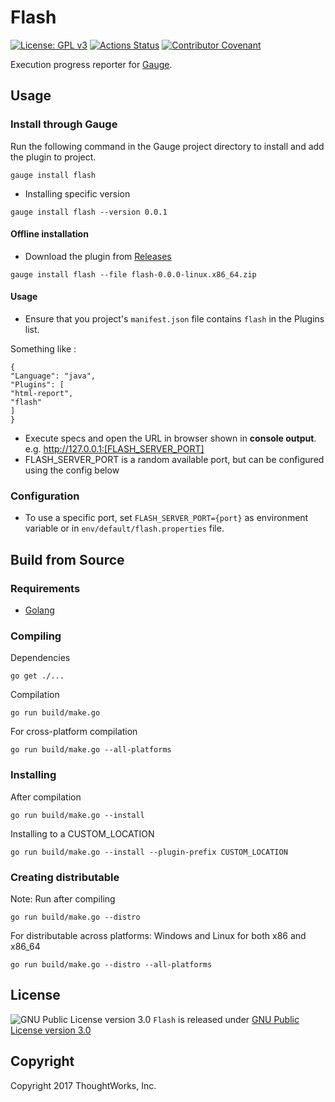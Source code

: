 # Flash
[![License: GPL v3](https://img.shields.io/badge/License-GPL%20v3-blue.svg)](http://www.gnu.org/licenses/gpl-3.0)
[![Actions Status](https://github.com/getgauge/flash/workflows/build/badge.svg)](https://github.com/getgauge/flash/actions)
[![Contributor Covenant](https://img.shields.io/badge/Contributor%20Covenant-v1.4%20adopted-ff69b4.svg)](CODE_OF_CONDUCT.md)

Execution progress reporter for [Gauge](http://getgauge.io).

## Usage

### Install through Gauge
Run the following command in the Gauge project directory to install and add the plugin to project.
```
gauge install flash
```

* Installing specific version
```
gauge install flash --version 0.0.1
```

#### Offline installation
* Download the plugin from [Releases](https://github.com/getgauge/flash/releases)
```
gauge install flash --file flash-0.0.0-linux.x86_64.zip
```

#### Usage 
- Ensure  that you project's `manifest.json` file contains `flash` in the Plugins list.

Something like :  
```
{
"Language": "java",
"Plugins": [
"html-report",
"flash"
]
}	
```

- Execute specs and open the URL in browser shown in **console output**. 	e.g. http://127.0.0.1:[FLASH_SERVER_PORT]
- FLASH_SERVER_PORT is a random available port, but can be configured using the config below 


### Configuration

* To use a specific port, set `FLASH_SERVER_PORT={port}` as environment variable or in `env/default/flash.properties` file.

## Build from Source

### Requirements
* [Golang](http://golang.org/)

### Compiling

Dependencies
```
go get ./...
```
Compilation
```
go run build/make.go
```

For cross-platform compilation

```
go run build/make.go --all-platforms
```

### Installing
After compilation

```
go run build/make.go --install
```

Installing to a CUSTOM_LOCATION

```
go run build/make.go --install --plugin-prefix CUSTOM_LOCATION
```

### Creating distributable

Note: Run after compiling

```
go run build/make.go --distro
```

For distributable across platforms: Windows and Linux for both x86 and x86_64

```
go run build/make.go --distro --all-platforms
```

## License

![GNU Public License version 3.0](http://www.gnu.org/graphics/gplv3-127x51.png)
`Flash` is released under [GNU Public License version 3.0](http://www.gnu.org/licenses/gpl-3.0.txt)

## Copyright

Copyright 2017 ThoughtWorks, Inc.
